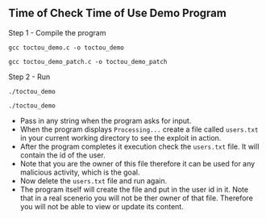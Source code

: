 ## Time of Check Time of Use Demo Program

Step 1 - Compile the program

`gcc toctou_demo.c -o toctou_demo`

`gcc toctou_demo_patch.c -o toctou_demo_patch`

Step 2 - Run

`./toctou_demo`

`./toctou_demo`

- Pass in any string when the program asks for input.
- When the program displays `Processing...` create a file called `users.txt` in your current working directory to see the exploit in action. 
- After the program completes it execution check the `users.txt` file. It will contain the id of the user.
- Note that you are the owner of this file therefore it can be used for any malicious activity, which is the goal.
- Now delete the `users.txt` file and run again.
- The program itself will create the file and put in the user id in it. Note that in a real scenerio you
will not be ther owner of that file. Therefore you will not be able to view or update its content.
